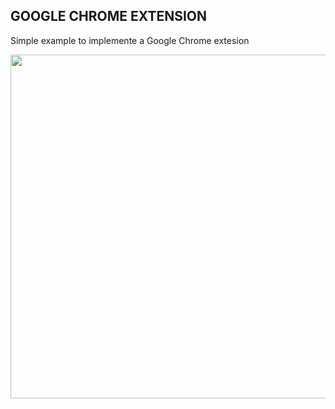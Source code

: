## GOOGLE CHROME EXTENSION

Simple example to implemente a Google Chrome extesion

<p align="center">
  <a href="https://www.youtube.com/watch?v=0sTfIZvjYJk&list=PLMdYygf53DP5SVQQrkKCVWDS0TwYLVitL&index=2">
    <img src="https://github.com/dioneijd/test-extensao-chorme/blob/master/screen-capture-_5_-_online-video-cutter.com_.gif" width="550">
  </a>
</p>

